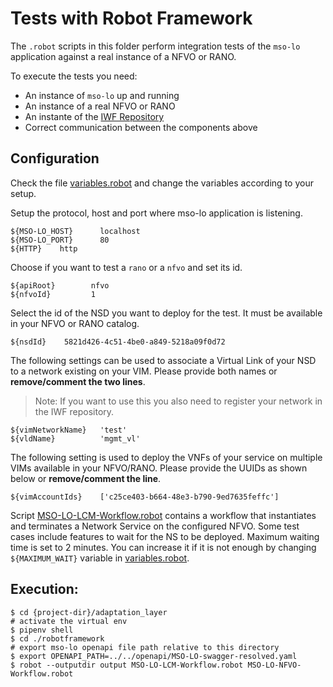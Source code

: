 # Tests with Robot Framework

The `.robot` scripts in this folder perform integration tests of the `mso-lo` application
against a real instance of a NFVO or RANO.

To execute the tests you need:

- An instance of `mso-lo` up and running
- An instance of a real NFVO or RANO
- An instante of the [IWF Repository](https://github.com/5GEVE/iwf-repository)
- Correct communication between the components above

## Configuration

Check the file [variables.robot](./environment/variables.robot) and change the variables according
to your setup.

Setup the protocol, host and port where mso-lo application is listening.

```
${MSO-LO_HOST}      localhost
${MSO-LO_PORT}      80
${HTTP}    http
```

Choose if you want to test a `rano` or a `nfvo` and set its id.

```
${apiRoot}        nfvo
${nfvoId}         1
```

Select the id of the NSD you want to deploy for the test.
It must be available in your NFVO or RANO catalog.

```
${nsdId}    5821d426-4c51-4be0-a849-5218a09f0d72
```

The following settings can be used to associate a Virtual Link of your NSD to a network existing on your VIM.
Please provide both names or **remove/comment the two lines**.

> Note: If you want to use this you also need to register your network in the
> IWF repository.

```
${vimNetworkName}   'test'
${vldName}          'mgmt_vl'
```

The following setting is used to deploy the VNFs of your service on multiple VIMs available in your NFVO/RANO.
Please provide the UUIDs as shown below or **remove/comment the line**.

```
${vimAccountIds}    ['c25ce403-b664-48e3-b790-9ed7635feffc']
```

Script [MSO-LO-LCM-Workflow.robot](./MSO-LO-LCM-Workflow.robot) contains a workflow that
instantiates and terminates a Network Service on the configured NFVO.
Some test cases include features to wait for the NS to be deployed. Maximum waiting time is set to
2 minutes. You can increase it if it is not enough by changing `${MAXIMUM_WAIT}` variable in
[variables.robot](./environment/variables.robot).

## Execution:

```shell script
$ cd {project-dir}/adaptation_layer
# activate the virtual env
$ pipenv shell
$ cd ./robotframework
# export mso-lo openapi file path relative to this directory
$ export OPENAPI_PATH=../../openapi/MSO-LO-swagger-resolved.yaml
$ robot --outputdir output MSO-LO-LCM-Workflow.robot MSO-LO-NFVO-Workflow.robot
```
